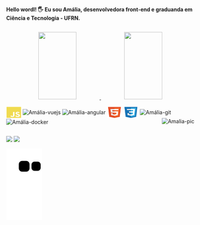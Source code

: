 <h4>Hello wordl! 🖐️ Eu sou Amália, desenvolvedora front-end e graduanda em Ciência e Tecnologia - UFRN.</h4>

##

<div align="center">
  <a href="https://github.com/amaliabeatrisz">
  <img width="45%" height="180em" src="https://github-readme-stats.vercel.app/api?username=amaliabeatrisz&show_icons=true&theme=radical&include_all_commits=true&count_private=true"/>
   <img height="180em" width="45%" src="https://github-readme-stats.vercel.app/api/top-langs/?username=amaliabeatrisz&layout=compact&langs_count=7&theme=radical"/>
  </a>
</div>

<div style="display: inline_block"><br>
  <img align="center" alt="Amália-Js" height="30" width="40" src="https://raw.githubusercontent.com/devicons/devicon/master/icons/javascript/javascript-plain.svg">
  <img align="center" alt="Amália-vuejs" height="30" width="40" src="https://cdn.jsdelivr.net/gh/devicons/devicon/icons/vuejs/vuejs-original.svg" /> 
  <img align="center" alt="Amália-angular" height="30" width="40" src="https://cdn.jsdelivr.net/gh/devicons/devicon/icons/angularjs/angularjs-original.svg" />
  <img align="center" alt="Amália-HTML" height="30" width="40" src="https://raw.githubusercontent.com/devicons/devicon/master/icons/html5/html5-original.svg">
  <img align="center" alt="Amália-CSS" height="30" width="40" src="https://raw.githubusercontent.com/devicons/devicon/master/icons/css3/css3-original.svg">
  <img align="center" alt="Amália-git" height="30" width="40" src="https://cdn.jsdelivr.net/gh/devicons/devicon/icons/git/git-original.svg" />
  <img align="center" alt="Amália-docker" height="30" width="40" src="https://cdn.jsdelivr.net/gh/devicons/devicon/icons/docker/docker-plain-wordmark.svg" />
  <img align="right" alt="Amalia-pic" height="150" src="https://media.discordapp.net/attachments/965026429148487783/1029884584374050816/Design_sem_nome.gif?width=587&height=587">
</div>
  
  ##
  
  <div>
  <a href="mailto:amalia.beatrisz@gmail.com"><img src="https://img.shields.io/badge/Gmail-D14836?style=for-the-badge&logo=gmail&logoColor=white" target="_blank"></a>
  <a href="https://www.linkedin.com/in/am%C3%A1lia-beatriz-15a92121b/" target="_blank"><img src="https://img.shields.io/badge/-LinkedIn-%230077B5?style=for-the-badge&logo=linkedin&logoColor=white" target="_blank"></a> 
 
![Snake animation](https://github.com/amaliabeatrisz/amaliabeatrisz/blob/output/github-contribution-grid-snake.svg)
 
</div>
